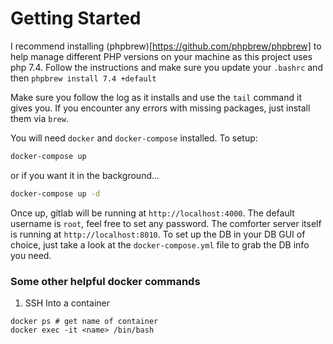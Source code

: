# Getting Started

I recommend installing (phpbrew)[https://github.com/phpbrew/phpbrew] to help manage different PHP versions
on your machine as this project uses php 7.4. Follow the instructions and make sure you update your
`.bashrc` and then `phpbrew install 7.4 +default`

Make sure you follow the log as it installs and use the `tail` command it gives you.
If you encounter any errors with missing packages, just install them via `brew`.

You will need `docker` and `docker-compose` installed. To setup:

```bash
docker-compose up
```

or if you want it in the background...

```bash
docker-compose up -d
```

Once up, gitlab will be running at `http://localhost:4000`. The default username is `root`, feel free to set any password.
The comforter server itself is running at `http://localhost:8010`. To set up the DB in your DB GUI of choice, just take a look
at the `docker-compose.yml` file to grab the DB info you need.

### Some other helpful docker commands

1. SSH Into a container
```shell
docker ps # get name of container
docker exec -it <name> /bin/bash
```